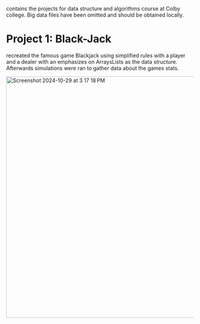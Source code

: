 contains the projects for data structure and algorithms course at Colby college. Big data files have been omitted and should be obtained locally.

# Project 1: Black-Jack
recreated the famous game Blackjack using simplified rules with a player and a dealer with an emphasizes on ArraysLists as the data structure. Afterwards simulations were ran to gather data about the games stats.

<img width="648" alt="Screenshot 2024-10-29 at 3 17 18 PM" src="https://github.com/user-attachments/assets/f473d5ec-fd05-4ac7-81e8-e20aca4e583a">
